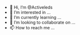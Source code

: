 - 👋 Hi, I’m @Activeleds
- 👀 I’m interested in ...
- 🌱 I’m currently learning ...
- 💞️ I’m looking to collaborate on ...
- 📫 How to reach me ...

<!---
Activeleds/Activeleds is a ✨ special ✨ repository because its `README.md` (this file) appears on your GitHub profile.
You can click the Preview link to take a look at your changes.
--->
